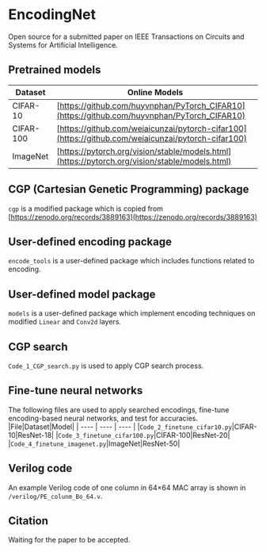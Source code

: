 # EncodingNet
Open source for a submitted paper on IEEE Transactions on Circuits and Systems for Artificial Intelligence.

## Pretrained models
|  Dataset   | Online Models  |
|  ----  | ----  |
| CIFAR-10  | [https://github.com/huyvnphan/PyTorch_CIFAR10](https://github.com/huyvnphan/PyTorch_CIFAR10) |
| CIFAR-100  | [https://github.com/weiaicunzai/pytorch-cifar100](https://github.com/weiaicunzai/pytorch-cifar100) |
| ImageNet | [https://pytorch.org/vision/stable/models.html](https://pytorch.org/vision/stable/models.html)    |

## CGP (Cartesian Genetic Programming) package
`cgp` is a modified package which is copied from [https://zenodo.org/records/3889163](https://zenodo.org/records/3889163)

## User-defined encoding package
`encode_tools` is a user-defined package which includes functions related to encoding.

## User-defined model package
`models` is a user-defined package which implement encoding techniques on modified `Linear` and `Conv2d` layers.

## CGP search
`Code_1_CGP_search.py` is used to apply CGP search process.

## Fine-tune neural networks
The following files are used to apply searched encodings, fine-tune encoding-based neural networks, and test for accuracies. 
|File|Dataset|Model|
| ---- | ---- | ---- |
|`Code_2_finetune_cifar10.py`|CIFAR-10|ResNet-18|
|`Code_3_finetune_cifar100.py`|CIFAR-100|ResNet-20|
|`Code_4_finetune_imagenet.py`|ImageNet|ResNet-50|

## Verilog code
An example Verilog code of one column in 64×64 MAC array is shown in `/verilog/PE_colunm_Bo_64.v`. 

## Citation
Waiting for the paper to be accepted.
